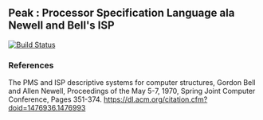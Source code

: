 ## Peak : Processor Specification Language ala Newell and Bell's ISP
[![Build Status](https://travis-ci.org/phanrahan/peak.svg?branch=master)](https://travis-ci.org/phanrahan/peak)
### References

The PMS and ISP descriptive systems for computer structures,
Gordon Bell and Allen Newell,
Proceedings of the May 5-7, 1970, Spring Joint Computer Conference,
Pages 351-374.
https://dl.acm.org/citation.cfm?doid=1476936.1476993

